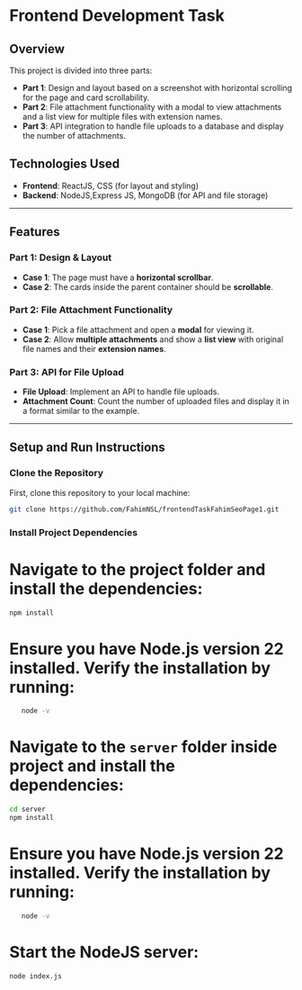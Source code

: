 
# Frontend Development Task

## Overview

This project is divided into three parts:

- **Part 1**: Design and layout based on a screenshot with horizontal scrolling for the page and card scrollability.
- **Part 2**: File attachment functionality with a modal to view attachments and a list view for multiple files with extension names.
- **Part 3**: API integration to handle file uploads to a database and display the number of attachments.



## Technologies Used

- **Frontend**: ReactJS, CSS (for layout and styling)
- **Backend**:  NodeJS,Express JS, MongoDB (for API and file storage)


---

## Features

### Part 1: Design & Layout

- **Case 1**: The page must have a **horizontal scrollbar**.
- **Case 2**: The cards inside the parent container should be **scrollable**.

### Part 2: File Attachment Functionality

- **Case 1**: Pick a file attachment and open a **modal** for viewing it.
- **Case 2**: Allow **multiple attachments** and show a **list view** with original file names and their **extension names**.

### Part 3: API for File Upload

- **File Upload**: Implement an API to handle file uploads.
- **Attachment Count**: Count the number of uploaded files and display it in a format similar to the example.

---

## Setup and Run Instructions

### Clone the Repository

First, clone this repository to your local machine:

```bash
git clone https://github.com/FahimNSL/frontendTaskFahimSeoPage1.git

```

###  Install Project Dependencies 

# Navigate to the project folder and install the dependencies:

```bash
npm install
```

# Ensure you have Node.js version 22 installed. Verify the installation by running:
```bash
   node -v
```

# Navigate to the `server` folder inside project and install the dependencies:

```bash
cd server
npm install
```
# Ensure you have Node.js version 22 installed. Verify the installation by running:
```bash
   node -v
```

# Start the NodeJS server:

```bash
node index.js
```







